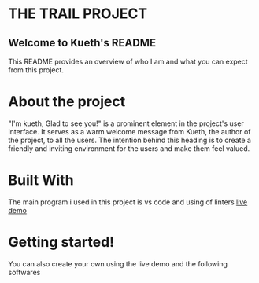 # THE TRAIL PROJECT
## Welcome to Kueth's README
This README provides an overview of who I am and what you can expect from this project.

# About the project
 "I'm kueth, Glad to see you!" is a prominent element in the project's user interface. It serves as a warm welcome message from Kueth, the author of the project, to all the users. The intention behind this heading is to create a friendly and inviting environment for the users and make them feel valued.
# Built With
The main program i used in this project is vs code and using of linters
[live demo](https://kueth123.github.io/web_pro/)
# Getting started!
You can also create your own using the live demo and the following softwares
#

